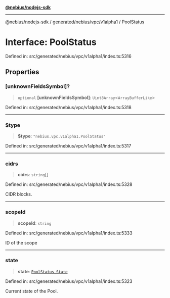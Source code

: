 [**@nebius/nodejs-sdk**](../../../../../README.md)

---

[@nebius/nodejs-sdk](../../../../../README.md) / [generated/nebius/vpc/v1alpha1](../README.md) / PoolStatus

# Interface: PoolStatus

Defined in: src/generated/nebius/vpc/v1alpha1/index.ts:5316

## Properties

### \[unknownFieldsSymbol\]?

> `optional` **\[unknownFieldsSymbol\]**: `Uint8Array`\<`ArrayBufferLike`\>

Defined in: src/generated/nebius/vpc/v1alpha1/index.ts:5318

---

### $type

> **$type**: `"nebius.vpc.v1alpha1.PoolStatus"`

Defined in: src/generated/nebius/vpc/v1alpha1/index.ts:5317

---

### cidrs

> **cidrs**: `string`[]

Defined in: src/generated/nebius/vpc/v1alpha1/index.ts:5328

CIDR blocks.

---

### scopeId

> **scopeId**: `string`

Defined in: src/generated/nebius/vpc/v1alpha1/index.ts:5333

ID of the scope

---

### state

> **state**: [`PoolStatus_State`](../type-aliases/PoolStatus_State.md)

Defined in: src/generated/nebius/vpc/v1alpha1/index.ts:5323

Current state of the Pool.
